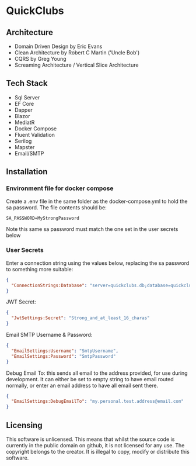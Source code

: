 # QuickClubs

## Architecture

- Domain Driven Design by Eric Evans
- Clean Architecture by Robert C Martin ('Uncle Bob')
- CQRS by Greg Young
- Screaming Architecture / Vertical Slice Architecture

## Tech Stack

- Sql Server
- EF Core
- Dapper
- Blazor
- MediatR
- Docker Compose
- Fluent Validation
- Serilog
- Mapster
- Email/SMTP

## Installation

### Environment file for docker compose
Create a .env file in the same folder as the docker-compose.yml to hold the sa password.  The file contents should be:

```
SA_PASSWORD=MyStrongPassword
```
Note this same sa password must match the one set in the user secrets below

### User Secrets

Enter a connection string using the values below, replacing the sa password to something more suitable:
```json
{
  "ConnectionStrings:Database": "server=quickclubs.db;database=quickclubs;user id=sa;password=MyStrongPassword;encrypt=false;"
}
```

JWT Secret:
```json
{
  "JwtSettings:Secret": "Strong_and_at_least_16_charas"
}
```

Email SMTP Username & Password:
```json
{
  "EmailSettings:Username": "SmtpUsername",
  "EmailSettings:Password": "SmtpPassword"
}
```

Debug Email To:
this sends all email to the address provided, for use during development.  It can either be set to empty string to have email routed normally, or enter an email address to have all email sent there.
```json
{
  "EmailSettings:DebugEmailTo": "my.personal.test.address@email.com"
}
```

## Licensing

This software is unlicensed.  This means that whilst the source code is currently in the public domain on github, it is not licensed for any use.  The copyright belongs to the creator.  It is illegal to copy, modify or distribute this software.
